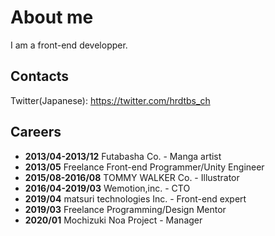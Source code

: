 # About me

I am a front-end developper.


## Contacts

Twitter(Japanese): <a href="https://twitter.com/intent/user?user_id=4284612793">https://twitter.com/hrdtbs_ch</a>

## Careers

- **2013/04-2013/12** Futabasha Co. - Manga artist 
- **2013/05** Freelance Front-end Programmer/Unity Engineer
- **2015/08-2016/08** TOMMY WALKER Co. - Illustrator
- **2016/04-2019/03** Wemotion,inc. - CTO
- **2019/04** matsuri technologies Inc. - Front-end expert
- **2019/03** Freelance Programming/Design Mentor
- **2020/01** Mochizuki Noa Project - Manager
